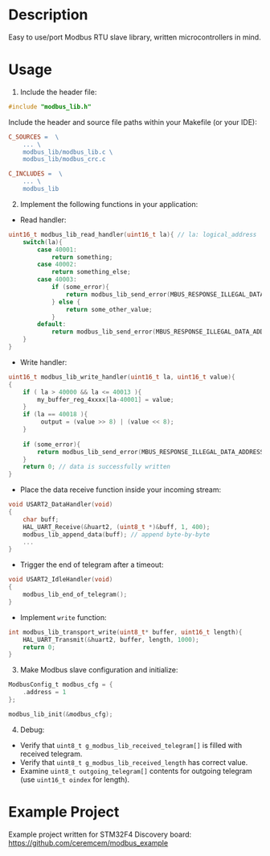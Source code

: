 # Description 

Easy to use/port Modbus RTU slave library, written microcontrollers in mind. 

# Usage 

1. Include the header file: 

```c
#include "modbus_lib.h"
```

Include the header and source file paths within your Makefile (or your IDE):

```Makefile
C_SOURCES =  \
    ... \
    modbus_lib/modbus_lib.c \
    modbus_lib/modbus_crc.c

C_INCLUDES =  \
    ... \
    modbus_lib
```

2. Implement the following functions in your application: 

* Read handler:

```c
uint16_t modbus_lib_read_handler(uint16_t la){ // la: logical_address
    switch(la){
        case 40001:
            return something; 
        case 40002:
            return something_else;
        case 40003: 
            if (some_error){
                return modbus_lib_send_error(MBUS_RESPONSE_ILLEGAL_DATA_VALUE);
            } else {
                return some_other_value;
            }
        default:
            return modbus_lib_send_error(MBUS_RESPONSE_ILLEGAL_DATA_ADDRESS); 
    }
}

```

* Write handler: 

```c
uint16_t modbus_lib_write_handler(uint16_t la, uint16_t value){
{
    if ( la > 40000 && la <= 40013 ){
        my_buffer_reg_4xxxx[la-40001] = value;
    }
    if (la == 40018 ){
         output = (value >> 8) | (value << 8);
    }
        
    if (some_error){
        return modbus_lib_send_error(MBUS_RESPONSE_ILLEGAL_DATA_ADDRESS); 
    }
    return 0; // data is successfully written
}

```

* Place the data receive function inside your incoming stream:

```c
void USART2_DataHandler(void)
{
    char buff; 
    HAL_UART_Receive(&huart2, (uint8_t *)&buff, 1, 400);
    modbus_lib_append_data(buff); // append byte-by-byte
    ...
}
```

* Trigger the end of telegram after a timeout: 

```c
void USART2_IdleHandler(void)
{
    modbus_lib_end_of_telegram();
}
```

* Implement `write` function: 

```c
int modbus_lib_transport_write(uint8_t* buffer, uint16_t length){
    HAL_UART_Transmit(&huart2, buffer, length, 1000);
    return 0; 
}
```

3. Make Modbus slave configuration and initialize: 

```c
ModbusConfig_t modbus_cfg = {
    .address = 1
}; 

modbus_lib_init(&modbus_cfg);
```

4. Debug: 

* Verify that `uint8_t g_modbus_lib_received_telegram[]` is filled with received telegram. 
* Verify that `uint8_t g_modbus_lib_received_length` has correct value. 
* Examine `uint8_t outgoing_telegram[]` contents for outgoing telegram (use `uint16_t oindex` for length).

# Example Project 

Example project written for STM32F4 Discovery board: https://github.com/ceremcem/modbus_example
